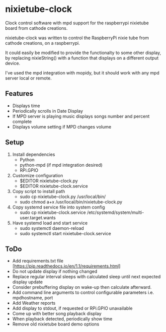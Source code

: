 # nixietube-clock
Clock control software with mpd support for the raspberrypi nixietube board from cathode creations.

nixietube-clock was written to control the RaspberryPi nixie tube from cathode creations, on a raspberrypi.

It could easily be modified to provide the functionalty to some other display, by replacing nixieString() with a 
function that displays on a different output device.

I've used the mpd integration with mopidy, but it should work with any mpd server local or remote.

## Features
- Displays time
- Periodically scrolls in Date Display
- If MPD server is playing music displays songs number and percent complete
- Displays volume setting if MPD changes volume

## Setup
1. Install dependencies
    - Python
    - python-mpd (if mpd integration desired)
    - RPi.GPIO 
2. Customize configuration
    - $EDITOR nixietube-clock.py
    - $EDITOR nixietube-clock.service
3. Copy script to install path
    - sudo cp nixietube-clock.py /usr/local/bin/
    - sudo chmod a+x /usr/local/bin/nixietube-clock.py
4. Copy systemd service file into system config
    - sudo cp nixietube-clock.service /etc/systemd/system/multi-user.target.wants
5. Have systemd load and start service
    - sudo systemctl daemon-reload
    - sudo systemctl start nixietube-clock.service


## ToDo
- Add requirements.txt file [https://pip.readthedocs.io/en/1.1/requirements.html]
- Do not update display if nothing changed
- Replace regular interval sleeps with calculated sleep until next expected display update
- Consider prebuffering display on wake-up then calculate afterward.
- Add command line arguments to control configurable parameters i.e. mpdhostname, port
- Add Weather reports
- Add display to stdout, if requested or RPi.GPIO unavailable
- Come up with better song playback display
- When playback detected, periodically show time
- Remove old nixietube board demo options

